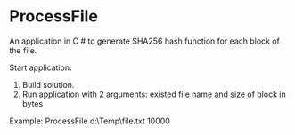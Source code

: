 # ProcessFile
An application in C # to generate SHA256 hash function for each block of the file.

Start application:

1. Build solution.
2. Run application with 2 arguments: existed file name and size of block in bytes

Example:
ProcessFile d:\Temp\file.txt 10000
